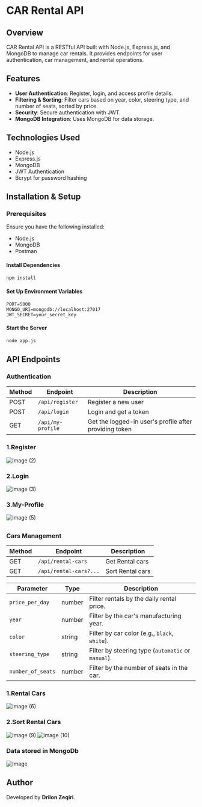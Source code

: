 # CAR Rental API

## Overview

CAR Rental API is a RESTful API built with Node.js, Express.js, and MongoDB to manage car rentals. It provides endpoints for user authentication, car management, and rental operations.

## Features

- **User Authentication**: Register, login, and access profile details.
- **Filtering & Sorting**: Filter cars based on year, color, steering type, and number of seats, sorted by price.
- **Security**: Secure authentication with JWT.
- **MongoDB Integration**: Uses MongoDB for data storage.

## Technologies Used

- Node.js
- Express.js
- MongoDB 
- JWT Authentication
- Bcrypt for password hashing

## Installation & Setup

### Prerequisites
Ensure you have the following installed:

- Node.js
- MongoDB
- Postman 


#### Install Dependencies
```sh
npm install
```

#### Set Up Environment Variables
```env
PORT=5000
MONGO_URI=mongodb://localhost:27017
JWT_SECRET=your_secret_key
```

#### Start the Server
```sh
node app.js
```

## API Endpoints

### Authentication

| Method | Endpoint            | Description              |
|--------|--------------------|--------------------------|
| POST   | `/api/register` | Register a new user      |
| POST   | `/api/login`    | Login and get a token    |
| GET    | `/api/my-profile`  | Get the logged-in user's profile after providing token|

### 1.Register
![image (2)](https://github.com/user-attachments/assets/14af62a3-8f29-43a5-bbd0-59f4cb6eb7e6)
### 2.Login 
![image (3)](https://github.com/user-attachments/assets/f29225ab-ca32-4cd5-a267-d8a3b2191ad6)
### 3.My-Profile
![image (5)](https://github.com/user-attachments/assets/c7dd6c61-8c7c-4cc0-9b46-46149595016c)
##




### Cars Management

| Method | Endpoint            | Description               |
|--------|--------------------|---------------------------|
| GET    | `/api/rental-cars` | Get Rental cars |
| GET    | `/api/rental-cars?...`| Sort Rental cars |


| Parameter         | Type    | Description |
|--------|--------------------|---------------------------|
| `price_per_day`  | number  | Filter rentals by the daily rental price. |
| `year`           | number  | Filter by the car's manufacturing year. |
| `color`          | string  | Filter by car color (e.g., `black`, `white`). |
| `steering_type`  | string  | Filter by steering type (`automatic` or `manual`). |
| `number_of_seats` | number | Filter by the number of seats in the car. |


### 1.Rental Cars 
![image (6)](https://github.com/user-attachments/assets/1d4aeff9-98b1-48ca-9d60-93e2e0a59bf2)
### 2.Sort Rental Cars 
![image (9)](https://github.com/user-attachments/assets/0cd05c29-5f4f-48bb-b287-0c79444452d6)
![image (10)](https://github.com/user-attachments/assets/352f2ff7-4728-4b2c-a8f3-f1a26d0d93d6)
### Data stored in MongoDb
![image](https://github.com/user-attachments/assets/00a5c640-adbf-47f2-829f-68b6dbbeb3f2)






## 

## Author
Developed by **Drilon Zeqiri**.

